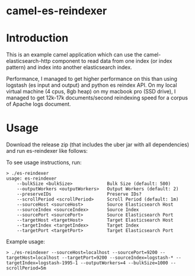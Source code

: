 # camel-es-reindexer

# Introduction

This is an example camel application which can use the camel-elasticsearch-http component to read data from one index (or index pattern) and index into another elasticsearch index. 

Performance, I managed to get higher performance on this than using logstash (es input and output) and python es reindex API. On my local virtual machine (4 cpus, 8gb heap) on my macbook pro (SSD drive), I managed to get 12k-17k documents/second reindexing speed for a corpus of Apache logs document.

# Usage

Download the release zip (that includes the uber jar with all dependencies) and run es-reindexer like follows:

To see usage instructions, run:

```
> ./es-reindexer
usage: es-reindexer
    --bulkSize <bulkSize>             Bulk Size (default: 500)
    --outputWorkers <outputWorkers>   Output Workers (default: 2)
    --preserveIDs                     Preserve IDs?
    --scrollPeriod <scrollPeriod>     Scroll Period (default: 1m)
    --sourceHost <sourceHost>         Source Elasticsearch Host
    --sourceIndex <sourceIndex>       Source Index
    --sourcePort <sourcePort>         Source Elasticsearch Port
    --targetHost <targetHost>         Target Elasticsearch Host
    --targetIndex <targetIndex>       Target Index
    --targetPort <targetPort>         Target Elasticsearch Port

```

Example usage:

```
> ./es-reindexer --sourceHost=localhost --sourcePort=9200 --targetHost=localhost --targetPort=9200 --sourceIndex=logstash-* --targetIndex=logstash-1995-1 --outputWorkers=4 --bulkSize=1000 --scrollPeriod=5m

```
